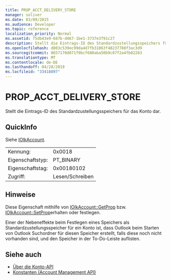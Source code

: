 ```yaml
---
title: PROP_ACCT_DELIVERY_STORE
manager: soliver
ms.date: 03/09/2015
ms.audience: Developer
ms.topic: reference
localization_priority: Normal
ms.assetid: f5db43e9-687b-d467-1be1-3737e3f91c27
description: Stellt die Eintrags-ID des Standardzustellungsspeichers für das Konto dar.
ms.openlocfilehash: d803c539ec99da4d7fb31063f48237788f3ac3d9
ms.sourcegitcommit: 8657170d071f9bcf680aba50b9c07f2a4fb82283
ms.translationtype: MT
ms.contentlocale: de-DE
ms.lasthandoff: 04/28/2019
ms.locfileid: "33418897"
---
```

# <a name="prop_acct_delivery_store"></a>PROP_ACCT_DELIVERY_STORE

Stellt die Eintrags-ID des Standardzustellungsspeichers für das Konto dar.
  
## <a name="quick-info"></a>QuickInfo

Siehe [IOlkAccount](iolkaccount.md).
  
|||
|:-----|:-----|
|Kennung:  <br/> |0x0018  <br/> |
|Eigenschaftstyp:  <br/> |PT_BINARY  <br/> |
|Eigenschaftstag:  <br/> |0x00180102  <br/> |
|Zugriff:  <br/> |Lesen/Schreiben  <br/> |
   
## <a name="remarks"></a>Hinweise

Diese Eigenschaft mithilfe von [IOlkAccount::GetProp](iolkaccount-getprop.md) bzw. [IOlkAccount::SetProp](iolkaccount-setprop.md)erhalten oder festlegen.
  
Einer der Nebeneffekte beim Festlegen eines Speichers als Standardzustellungsspeicher für ein Konto ist, dass Outlook beim Starten von Outlook Suchordner für diesen Speicher erstellt, falls diese noch nicht vorhanden sind, und den Speicher in der To-Do-Leiste auflisten.
  
## <a name="see-also"></a>Siehe auch

- [Über die Konto-API](about-the-account-management-api.md)
- [Konstanten (Account Management API)](constants-account-management-api.md)

